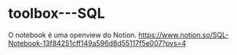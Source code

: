 # toolbox---SQL

O notebook é uma openview do Notion.
https://www.notion.so/SQL-Notebook-13f84251cff149a596d8d55117f5e007?pvs=4
